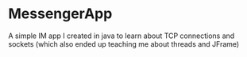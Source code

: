 # MessengerApp
A simple IM app I created in java to learn about TCP connections and sockets (which also ended up teaching me about threads and JFrame)
